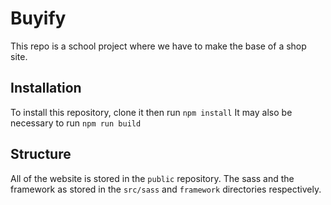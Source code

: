 # Buyify

This repo is a school project where we have to make the base of a shop site.

## Installation

To install this repository, clone it then run `npm install`
It may also be necessary to run `npm run build`

## Structure

All of the website is stored in the `public` repository.
The sass and the framework as stored in the `src/sass` and `framework` directories respectively.
